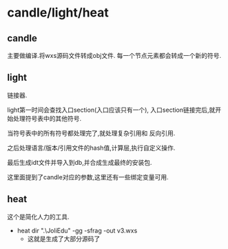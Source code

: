 # candle/light/heat

## candle

主要做编译.将wxs源码文件转成obj文件.
每一个节点元素都会转成一个新的符号.

## light

链接器.

light第一时间会查找入口section(入口应该只有一个),
入口section链接完后,就开始处理符号表中的其他符号.

当符号表中的所有符号都处理完了,就处理复杂引用和
反向引用.

之后处理语言/版本/引用文件的hash值,计算层,执行自定义操作.

最后生成idt文件并导入到db,并合成生成最终的安装包.

这里面提到了candle对应的参数,这里还有一些绑定变量可用.

## heat

这个是简化人力的工具.

- heat dir ".\JoliEdu" -gg -sfrag -out v3.wxs
  - 这就是生成了大部分源码了
